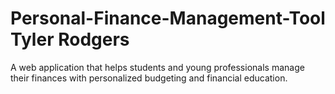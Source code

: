 # Personal-Finance-Management-Tool Tyler Rodgers
A web application that helps students and young professionals manage their finances with personalized budgeting and financial education.
